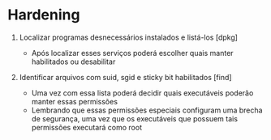 # Hardening

1. Localizar programas desnecessários instalados e listá-los [dpkg]
    - Após localizar esses serviços poderá escolher quais manter habilitados ou desabilitar

2. Identificar arquivos com suid, sgid e sticky bit habilitados [find]
    - Uma vez com essa lista poderá decidir quais executáveis poderão manter essas permissões
    - Lembrando que essas permissões especiais configuram uma brecha de segurança, uma vez que os executáveis que possuem tais permissões executará como root
